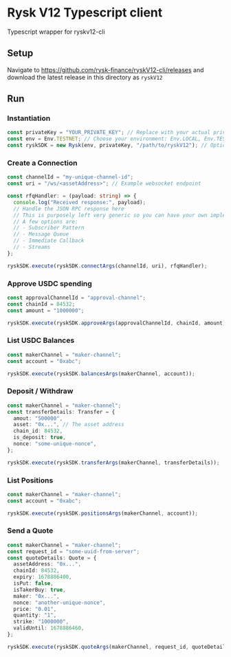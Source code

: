 # Rysk V12 Typescript client

Typescript wrapper for ryskv12-cli

## Setup

Navigate to https://github.com/rysk-finance/ryskV12-cli/releases and download the latest release in this directory as `ryskV12`

## Run

### Instantiation

```ts
const privateKey = "YOUR_PRIVATE_KEY"; // Replace with your actual private key
const env = Env.TESTNET; // Choose your environment: Env.LOCAL, Env.TESTNET, Env.MAINNET
const ryskSDK = new Rysk(env, privateKey, "/path/to/ryskV12"); // Optional CLI path
```

### Create a Connection

```ts
const channelId = "my-unique-channel-id";
const uri = "/ws/<assetAddress>"; // Example websocket endpoint

const rfqHandler: = (payload: string) => {
  console.log("Received response:", payload);
  // Handle the JSON RPC response here
  // This is purposely left very generic so you can have your own implementation.
  // A few options are:
  // - Subscriber Pattern
  // - Message Queue
  // - Immediate Callback
  // - Streams
};

ryskSDK.execute(ryskSDK.connectArgs(channelId, uri), rfqHandler);
```

### Approve USDC spending

```ts
const approvalChannelId = "approval-channel";
const chainId = 84532;
const amount = "1000000";

ryskSDK.execute(ryskSDK.approveArgs(approvalChannelId, chainId, amount));
```

### List USDC Balances

```ts
const makerChannel = "maker-channel";
const account = "0xabc";

ryskSDK.execute(ryskSDK.balancesArgs(makerChannel, account));
```

### Deposit / Withdraw

```ts
const makerChannel = "maker-channel";
const transferDetails: Transfer = {
  amout: "500000",
  asset: "0x...", // The asset address
  chain_id: 84532,
  is_deposit: true,
  nonce: "some-unique-nonce",
};

ryskSDK.execute(ryskSDK.transferArgs(makerChannel, transferDetails));
```

### List Positions

```ts
const makerChannel = "maker-channel";
const account = "0xabc";

ryskSDK.execute(ryskSDK.positionsArgs(makerChannel, account));
```

### Send a Quote

```ts
const makerChannel = "maker-channel";
const request_id = "some-uuid-from-server";
const quoteDetails: Quote = {
  assetAddress: "0x...",
  chainId: 84532,
  expiry: 1678886400,
  isPut: false,
  isTakerBuy: true,
  maker: "0x...",
  nonce: "another-unique-nonce",
  price: "0.01",
  quantity: "1",
  strike: "1000000",
  validUntil: 1678886460,
};

ryskSDK.execute(ryskSDK.quoteArgs(makerChannel, request_id, quoteDetails));
```
